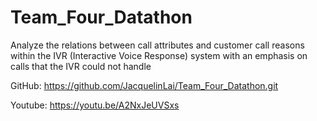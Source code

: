 # Team_Four_Datathon
Analyze the relations between call attributes and customer call reasons within the IVR (Interactive Voice Response) system with an emphasis on calls that the IVR could not handle

GitHub: https://github.com/JacquelinLai/Team_Four_Datathon.git

Youtube: https://youtu.be/A2NxJeUVSxs
